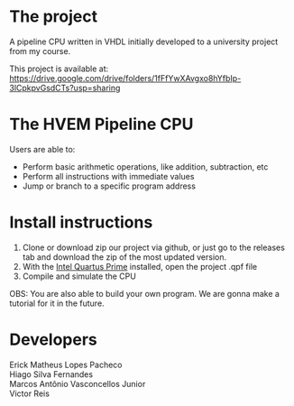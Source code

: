 # The project

A pipeline CPU written in VHDL initially developed to a university project from my course.

This project is available at: https://drive.google.com/drive/folders/1fFfYwXAvgxo8hYfbIp-3lCpkpvGsdCTs?usp=sharing
# The HVEM Pipeline CPU

Users are able to:

- Perform basic arithmetic operations, like addition, subtraction, etc
- Perform all instructions with immediate values
- Jump or branch to a specific program address

# Install instructions

1. Clone or download zip our project via github, or just go to the releases tab and download the zip of the most updated version.</br >
2. With the [Intel Quartus Prime](http://fpgasoftware.intel.com/?edition=lite) installed, open the project .qpf file</br >
3. Compile and simulate the CPU</br >

OBS: You are also able to build your own program. We are gonna make a tutorial for it in the future.

# Developers

Erick Matheus Lopes Pacheco</br >
Hiago Silva Fernandes</br >
Marcos Antônio Vasconcellos Junior</br >
Victor Reis
